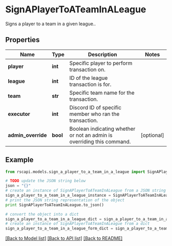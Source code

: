 # SignAPlayerToATeamInALeague

Signs a player to a team in a given league..

## Properties
Name | Type | Description | Notes
------------ | ------------- | ------------- | -------------
**player** | **int** | Specific player to perform transaction on. | 
**league** | **int** | ID of the league transaction is for. | 
**team** | **str** | Specific team name for the transaction. | 
**executor** | **int** | Discord ID of specific member who ran the transaction. | 
**admin_override** | **bool** | Boolean indicating whether or not an admin is overriding this command. | [optional] 

## Example

```python
from rscapi.models.sign_a_player_to_a_team_in_a_league import SignAPlayerToATeamInALeague

# TODO update the JSON string below
json = "{}"
# create an instance of SignAPlayerToATeamInALeague from a JSON string
sign_a_player_to_a_team_in_a_league_instance = SignAPlayerToATeamInALeague.from_json(json)
# print the JSON string representation of the object
print SignAPlayerToATeamInALeague.to_json()

# convert the object into a dict
sign_a_player_to_a_team_in_a_league_dict = sign_a_player_to_a_team_in_a_league_instance.to_dict()
# create an instance of SignAPlayerToATeamInALeague from a dict
sign_a_player_to_a_team_in_a_league_form_dict = sign_a_player_to_a_team_in_a_league.from_dict(sign_a_player_to_a_team_in_a_league_dict)
```
[[Back to Model list]](../README.md#documentation-for-models) [[Back to API list]](../README.md#documentation-for-api-endpoints) [[Back to README]](../README.md)


